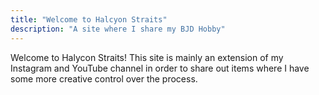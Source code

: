 ```yaml
---
title: "Welcome to Halcyon Straits"
description: "A site where I share my BJD Hobby"
---
```


Welcome to Halycon Straits! This site is mainly an extension of my Instagram and YouTube channel in order to share out items where I have some more creative control over the process.

